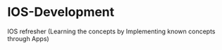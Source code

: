 # IOS-Development
IOS refresher (Learning the concepts by Implementing known concepts through Apps)
